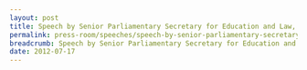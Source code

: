 ```yaml
---
layout: post
title: Speech by Senior Parliamentary Secretary for Education and Law, Ms Sim Ann, at the Community Mediation Centre's Mediators' Appointment Ceremony and Appreciation Dinner 17 Jul 2012
permalink: press-room/speeches/speech-by-senior-parliamentary-secretary-for-education-and-law--/
breadcrumb: Speech by Senior Parliamentary Secretary for Education and Law, Ms Sim Ann, at the Community Mediation Centre's Mediators' Appointment Ceremony and Appreciation Dinner 17 Jul 2012
date: 2012-07-17
---
```


